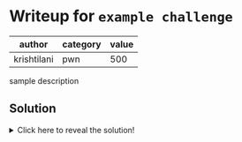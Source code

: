 # Writeup for `example challenge`

|      author     | category | value |
|-----------------|----------|-------|
|    krishtilani  |    pwn   |  500  |

sample description

## Solution

<details>
<summary>Click here to reveal the solution!</summary>

### The Big Idea

Overwrite RBP to be some address close to GOT.
Name variable is set at RBP-0x70, obtain a libc leak through the %s.
Use a one gadget to pop a shell (for some reason ret2system didnt work for me)

### Walkthrough

1. Overwrite rbp, with 0x404110 and ret to main+213
2. Obtain _IO_2_1_stdin_ leak, and then set one gadget conditions correctly to pop a shell.

### Flag(s)

- RCR{rbp_f1nn4_b3_7w34k1n9_4f73r_7h053_p1v07s}

</details>

